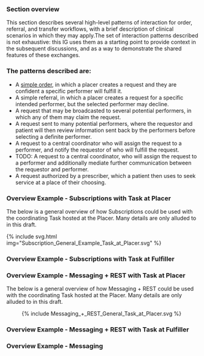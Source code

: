 ### Section overview
This section describes several high-level patterns of interaction for order, referral, and transfer workflows, with a brief description of clinical scenarios in which they may apply.The set of interaction patterns described is not exhaustive: this IG uses them as a starting point to provide context in the subsequent discussions, and as a way to demonstrate the shared features of these exchanges.

### The patterns described are:
* A [simple order](./simple-request.html), in which a placer creates a request and they are confident a specific performer will fulfill it. 
* A simple referral, in which a placer creates a request for a specific intended performer, but the selected performer may decline.
* A request that may be broadcasted to several potential performers, in which any of them may claim the request.
* A request sent to many potential performers, where the requestor and patient will then review information sent back by the performers before selecting a definite performer.
* A request to a central coordinator who will assign the request to a performer, and notify the requestor of who will fulfill the request.
* TODO: A request to a central coordinator, who will assign the request to a performer and additionally mediate further communication between the requestor and performer.
* A request authorized by a prescriber, which a patient then uses to seek service at a place of their choosing.


### Overview Example - Subscriptions with Task at Placer
The below is a general overview of how Subscriptions could be used with the coordinating Task hosted at the Placer. Many details are only alluded to in this draft. 

<!--
<figure>
  {% include Subscription_General_Example_Task_at_Placer.svg %} 
</figure>
-->

{% include svg.html img="Subscription_General_Example_Task_at_Placer.svg" %}

### Overview Example - Subscriptions with Task at Fulfiller

### Overview Example - Messaging + REST with Task at Placer
The below is a general overview of how Messaging + REST  could be used with the coordinating Task hosted at the Placer. Many details are only alluded to in this draft. 

<figure>
  {% include Messaging_+_REST_General_Task_at_Placer.svg %} 
</figure>

### Overview Example - Messaging + REST with Task at Fulfiller

### Overview Example - Messaging
